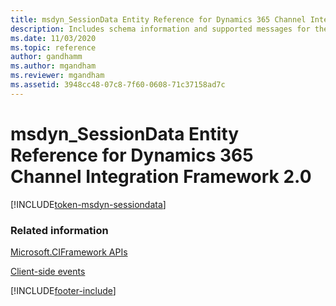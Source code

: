 ```yaml
---
title: msdyn_SessionData Entity Reference for Dynamics 365 Channel Integration Framework version 2.0 
description: Includes schema information and supported messages for the msdyn_SessionData entity in Dynamics 365 Channel Integration Framework 2.0.
ms.date: 11/03/2020
ms.topic: reference
author: gandhamm
ms.author: mgandham
ms.reviewer: mgandham
ms.assetid: 3948cc48-07c8-7f60-0608-71c37158ad7c
---
```


# msdyn_SessionData Entity Reference for Dynamics 365 Channel Integration Framework 2.0

[!INCLUDE[token-msdyn-sessiondata](../../../../shared/token-msdyn-sessiondata.md)]

### Related information

[Microsoft.CIFramework APIs](../microsoft-ciframework-v2.md)

[Client-side events](../../../../v1/develop/reference/client-side-events.md)


[!INCLUDE[footer-include](../../../../../includes/footer-banner.md)]
